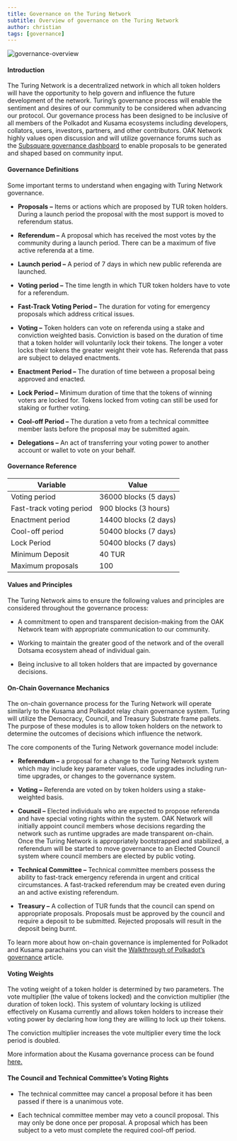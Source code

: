 ```yaml
---
title: Governance on the Turing Network
subtitle: Overview of governance on the Turing Network
author: christian
tags: [governance]
---
```


![governance-overview](../../assets/img/governance/governance-overview.png)

#### Introduction

The Turing Network is a decentralized network in which all token holders will have the opportunity to help govern and influence the future development of the network. Turing’s governance process will enable the sentiment and desires of our community to be considered when advancing our protocol. Our governance process has been designed to be inclusive of all members of the Polkadot and Kusama ecosystems including developers, collators, users, investors, partners, and other contributors. OAK Network highly values open discussion and will utilize governance forums such as the [<u>Subsquare governance dashboard</u>](https://turing.subsquare.io/) to enable proposals to be generated and shaped based on community input.

#### Governance Definitions

Some important terms to understand when engaging with Turing Network governance.

-   **Proposals** **–** Items or actions which are proposed by TUR token holders. During a launch period the proposal with the most support is moved to referendum status.

-   **Referendum –** A proposal which has received the most votes by the community during a launch period. There can be a maximum of five active referenda at a time.

-   **Launch period –** A period of 7 days in which new public referenda are launched.

-   **Voting period –** The time length in which TUR token holders have to vote for a referendum.

-   **Fast-Track Voting Period –** The duration for voting for emergency proposals which address critical issues.

-   **Voting –** Token holders can vote on referenda using a stake and conviction weighted basis. Conviction is based on the duration of time that a token holder will voluntarily lock their tokens. The longer a voter locks their tokens the greater weight their vote has. Referenda that pass are subject to delayed enactments.

-   **Enactment Period –** The duration of time between a proposal being approved and enacted.

-   **Lock Period –** Minimum duration of time that the tokens of winning voters are locked for. Tokens locked from voting can still be used for staking or further voting.

-   **Cool-off Period –** The duration a veto from a technical committee member lasts before the proposal may be submitted again.

-   **Delegations –** An act of transferring your voting power to another account or wallet to vote on your behalf.

#### Governance Reference

| **Variable**             | **Value**             |
|--------------------------|-----------------------|
| Voting period            | 36000 blocks (5 days) |
| Fast-track voting period | 900 blocks (3 hours)  |
| Enactment period         | 14400 blocks (2 days) |
| Cool-off period          | 50400 blocks (7 days) |
| Lock Period              | 50400 blocks (7 days) |
| Minimum Deposit          | 40 TUR                |
| Maximum proposals        | 100                   |

#### Values and Principles

The Turing Network aims to ensure the following values and principles are considered throughout the governance process:

-   A commitment to open and transparent decision-making from the OAK Network team with appropriate communication to our community.

-   Working to maintain the greater good of the network and of the overall Dotsama ecosystem ahead of individual gain.

-   Being inclusive to all token holders that are impacted by governance decisions.

#### On-Chain Governance Mechanics

The on-chain governance process for the Turing Network will operate similarly to the Kusama and Polkadot relay chain governance system. Turing will utilize the Democracy, Council, and Treasury Substrate frame pallets. The purpose of these modules is to allow token holders on the network to determine the outcomes of decisions which influence the network.

The core components of the Turing Network governance model include:

-   **Referendum –** a proposal for a change to the Turing Network system which may include key parameter values, code upgrades including run-time upgrades, or changes to the governance system.

-   **Voting –** Referenda are voted on by token holders using a stake-weighted basis.

-   **Council –** Elected individuals who are expected to propose referenda and have special voting rights within the system. OAK Network will initially appoint council members whose decisions regarding the network such as runtime upgrades are made transparent on-chain. Once the Turing Network is appropriately bootstrapped and stabilized, a referendum will be started to move governance to an Elected Council system where council members are elected by public voting.

-   **Technical Committee –** Technical committee members possess the ability to fast-track emergency referenda in urgent and critical circumstances. A fast-tracked referendum may be created even during an and active existing referendum.

-   **Treasury –** A collection of TUR funds that the council can spend on appropriate proposals. Proposals must be approved by the council and require a deposit to be submitted. Rejected proposals will result in the deposit being burnt.

To learn more about how on-chain governance is implemented for Polkadot and Kusama parachains you can visit the [<u>Walkthrough of Polkadot’s governance</u>](https://polkadot.network/blog/a-walkthrough-of-polkadots-governance/) article.

#### Voting Weights

The voting weight of a token holder is determined by two parameters. The vote multiplier (the value of tokens locked) and the conviction multiplier (the duration of token lock). This system of voluntary locking is utilized effectively on Kusama currently and allows token holders to increase their voting power by declaring how long they are willing to lock up their tokens.

The conviction multiplier increases the vote multiplier every time the lock period is doubled.

More information about the Kusama governance process can be found [<u>here.</u>](https://guide.kusama.network/docs/learn-governance/)

#### The Council and Technical Committee’s Voting Rights

-   The technical committee may cancel a proposal before it has been passed if there is a unanimous vote.

-   Each technical committee member may veto a council proposal. This may only be done once per proposal. A proposal which has been subject to a veto must complete the required cool-off period.
